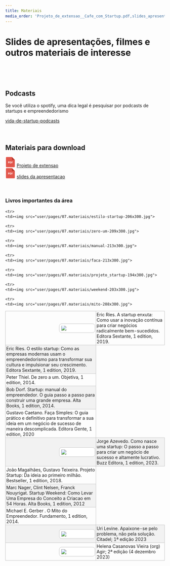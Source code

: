 ```yaml
---
title: Materiais
media_order: 'Projeto_de_extensao__Cafe_com_Startup.pdf,slides_apresentacao.pdf,faca-213x300.jpg,estilo-startup-206x300.jpg,como_nasce-209x300.jpg,mito-208x300.jpg,zero-um-209x300.jpg,livros.jpg,apaixone-se-problema.webp,manual-213x300.jpg,projeto_startup-194x300.jpg,startup-enxuta-206x300.jpg,weekend-203x300.jpg,pdf.png,comecar_um_negocio.jpg'
---
```


<style>
    #customers {


    }

    #customers img {
        width:100px;
        min-width:50px;
        
        float: right;
  text-align: center;
  font-style: italic;
  font-size: smaller;
  text-indent: 0;
  border: thin silver solid;
  margin: 0;
  padding: 0.5em;
  border-radius: 8px;
        
        background: white;
    }

#customers td, #customers th {
  border: 1px solid #ddd;
      border: thin silver solid;

  padding: 2px;
}

#customers tr:nth-child(even){background-color: #f2f2f2;}


</style>

# Slides de apresentações, filmes e outros materiais de interesse
<br>
<br>
<br>


## Podcasts
Se você utiliza o spotify, uma dica legal é pesquisar por podcasts de startups e empreendedorismo

[vida-de-startup-podcasts](https://neofeed.com.br/podcasts/vida-de-startup-podcasts/)
<br>
<br>
<br>
## Materiais para download
![](pdf.png)  [Projeto de extensao](Projeto_de_extensao__Cafe_com_Startup.pdf)  
![](pdf.png)  [slides da apresentacao](slides_apresentacao.pdf)
<br>
<br>
<br>

### Livros importantes da área

<table id="customers" class="table-round">
  <tr>
    <td><img src="user/pages/07.materiais/startup-enxuta-206x300.jpg">
</td>
    <td>Eric Ries. A startup enxuta: Como usar a inovação contı́nua para criar negócios radicalmente bem-sucedidos. Editora Sextante, 1 edition, 2019.
</td>
  </tr>
    
    <tr>
    <td><img src="user/pages/07.materiais/estilo-startup-206x300.jpg">
</td>
    <td>Eric Ries. O estilo startup: Como as empresas modernas usam o empreendedorismo para transformar sua cultura e impulsionar seu crescimento. Editora Sextante, 1 edition, 2019.

</td>
  </tr>
    
    <tr>
    <td><img src="user/pages/07.materiais/zero-um-209x300.jpg">
</td>
    <td>Peter Thiel. De zero a um. Objetiva, 1 edition, 2014.


</td>
  </tr>
    
    <tr>
    <td><img src="user/pages/07.materiais/manual-213x300.jpg">
</td>
    <td>Bob Dorf. Startup: manual do empreendedor. O guia passo a passo para construir uma grande empresa. Alta Books, 1 edition, 2014.



</td>
  </tr>
    
    <tr>
    <td><img src="user/pages/07.materiais/faca-213x300.jpg">
</td>
    <td>Gustavo Caetano. Faça Simples: O guia prático e definitivo para transformar a sua ideia em um negócio de sucesso de maneira descomplicada. Editora Gente, 1 edition, 2020



</td>
  </tr>
   <tr>
    <td><img src="user/pages/07.materiais/como_nasce-209x300.jpg">
</td>
    <td>Jorge Azevedo. Como nasce uma startup: O passo a passo para criar um negócio de sucesso e altamente lucrativo. Buzz Editora, 1 edition,
2023.


</td>
  </tr>
    
    <tr>
    <td><img src="user/pages/07.materiais/projeto_startup-194x300.jpg">
</td>
    <td>João Magalhães, Gustavo Teixeira. Projeto Startup: Da ideia ao primeiro milhão. Bestseller, 1 edition, 2018.



</td>
  </tr>
    
    <tr>
    <td><img src="user/pages/07.materiais/weekend-203x300.jpg">
</td>
    <td>Marc Nager, Clint Nelsen, Franck Nouyrigat. Startup Weekend: Como Levar Uma Empresa do Conceito a Criacao em 54 Horas. Alta Books, 1 edition, 2012



</td>
  </tr>
    
    <tr>
    <td><img src="user/pages/07.materiais/mito-208x300.jpg">
</td>
    <td>Michael E. Gerber . O Mito do Empreendedor. Fundamento, 1 edition, 2014.




</td>
  </tr>
     <tr>
    <td><img src="user/pages/07.materiais/apaixone-se-problema.webp">
</td>
    <td>Uri Levine. Apaixone-se pelo problema, não pela solução.  Citadel; 1ª edição 2023




</td>
  </tr>
    <tr>
    <td><img src="user/pages/07.materiais/comecar_um_negocio.jpg">
</td>
    <td>Helena Casanovas Vieira (org) Agir; 2ª edição (4 dezembro 2023)




</td>
  </tr>
</table>